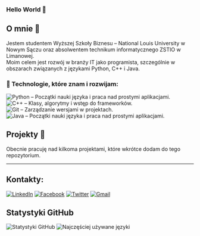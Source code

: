 ### Hello World 👋
## O mnie 💬
Jestem studentem Wyższej Szkoły Biznesu – National Louis University w Nowym Sączu oraz absolwentem technikum informatycznego ZSTIO w Limanowej.  
Moim celem jest rozwój w branży IT jako programista, szczególnie w obszarach związanych z językami Python, C++ i Java.
<br>
### 🌱 Technologie, które znam i rozwijam:
![Python](https://img.shields.io/badge/Python-3776AB?style=for-the-badge&logo=python&logoColor=white) – Początki nauki języka i praca nad prostymi aplikacjami. <br>
![C++](https://img.shields.io/badge/C++-00599C?style=for-the-badge&logo=c%2B%2B&logoColor=white) – Klasy, algorytmy i wstęp do frameworków. <br>
![Git](https://img.shields.io/badge/Git-F05032?style=for-the-badge&logo=git&logoColor=white) – Zarządzanie wersjami w projektach. <br>
![Java](https://img.shields.io/badge/Java-007396?style=for-the-badge&logo=java&logoColor=white) – Początki nauki języka i praca nad prostymi aplikacjami. <br>


## Projekty 🚀
Obecnie pracuję nad kilkoma projektami, które wkrótce dodam do tego repozytorium.

---

## Kontakty:
[<img alt="LinkedIn" src="https://img.shields.io/badge/linkedin-%230077B5.svg?&style=for-the-badge&logo=linkedin&logoColor=white" />](https://www.linkedin.com/in/paweł-sadowski-b79452330)
[<img alt="Facebook" src="https://img.shields.io/badge/facebook-%231877F2.svg?&style=for-the-badge&logo=facebook&logoColor=white" />](https://www.facebook.com/people/Paweł-Sadowski/pfbid0mC7ci157TjiCcQ41LECiYBc2VxEuHLLXHeHKQLm3DYwZbw8YzxyXH8knDoNUUYQxl/)
[<img alt="Twitter" src="https://img.shields.io/badge/twitter-%231DA1F2.svg?&style=for-the-badge&logo=twitter&logoColor=white" />](https://x.com/yodaps43)
[<img alt="Gmail" src="https://img.shields.io/badge/Gmail-D14836?style=for-the-badge&logo=gmail&logoColor=white" />](mailto:spawel621@gmail.com)

## Statystyki GitHub
![Statystyki GitHub](https://github-readme-stats.vercel.app/api?username=pawelsadowski-dev&show_icons=true&theme=radical)
![Najczęściej używane języki](https://github-readme-stats.vercel.app/api/top-langs/?username=pawelsadowski-dev&layout=compact&theme=radical)


<!--
**pawelsadowski-dev/pawelsadowski-dev** is a ✨ _special_ ✨ repository because its `README.md` (this file) appears on your GitHub profile.

Here are some ideas to get you started:

- 🔭 I’m currently working on ...
- 🌱 I’m currently learning ...
- 👯 I’m looking to collaborate on ...
- 🤔 I’m looking for help with ...
- 💬 Ask me about ...
- 📫 How to reach me: ...
- 😄 Pronouns: ...
- ⚡ Fun fact: ...
-->
